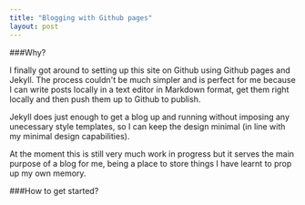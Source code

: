 ```yaml
---
title: "Blogging with Github pages"
layout: post
---
```


###Why?

I finally got around to setting up this site on Github using Github
pages and Jekyll. The process couldn't be much simpler and is perfect
for me because I can write posts locally in a text editor in Markdown
format, get them right locally and then push them up to Github to
publish.

Jekyll does just enough to get a blog up and running without imposing
any unecessary style templates, so I can keep the design minimal (in
line with my minimal design capabilities).

At the moment this is still very much work in progress but it serves the
main purpose of a blog for me, being a place to store things I have
learnt to prop up my own memory.

###How to get started?


